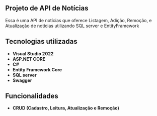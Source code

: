 ## Projeto de API de Notícias
Essa é uma API de notícias que oferece Listagem, Adição, Remoção, e Atualização de notícias utilizando
SQL server e EntityFramework
## Tecnologias utilizadas
- **Visual Studio 2022**
- **ASP.NET CORE**
-  **C#**
-  **Entity Framework Core**
-  **SQL server**
-  **Swagger**
## Funcionalidades
- **CRUD (Cadastro, Leitura, Atualização e Remoção)**
